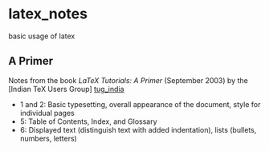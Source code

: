 # latex_notes
basic usage of latex

## A Primer

Notes from the book *LaTeX Tutorials: A Primer* (September 2003) by the [Indian TeX Users Group]
[tug_india]

* 1 and 2: Basic typesetting, overall appearance of the document, style for individual pages
* 5: Table of Contents, Index, and Glossary
* 6: Displayed text (distinguish text with added indentation), lists (bullets, numbers, letters)

[tug_india]: http://www.tug.org.in
